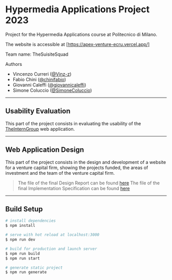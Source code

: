 # Hypermedia Applications Project 2023
Project for the Hypermedia Applications course at Politecnico di Milano.

The website is accessible at [https://apex-venture-ecru.vercel.app/]

Team name: TheSuisiteSquad

Authors
- Vincenzo Curreri ([@Vinz-z](https://github.com/Vinz-z))
- Fabio Chini ([@chinifabio](https://github.com/chinifabio))
- Giovanni Caleffi ([@giovannicaleffi](https://github.com/giovannicaleffi))
- Simone Coluccio ([@SimoneColuccio](https://github.com/SimoneColuccio))
- - - -
## Usability Evaluation
This part of the project consists in evaluating the usability of the [TheInternGroup](https://www.theinterngroup.com/) web application.
- - - -
## Web Application Design
This part of the project consists in the design and development of a website for a venture capital firm, showing the projects funded, the areas of investment and the team of the venture capital firm.
> The file of the final Design Report can be found [here](https://github.com/Vinz-z/apex_venture-hyp2023/blob/master/documentation/Design%20Report.pdf)
> The file of the final Implementation Specification can be found [here](https://github.com/Vinz-z/apex_venture-hyp2023/blob/master/documentation/Website%20Project%20-%20TheSuisiteSquad%20-%2019-06-2023%20.pdf)
- - - -
## Build Setup
```bash
# install dependencies
$ npm install

# serve with hot reload at localhost:3000
$ npm run dev

# build for production and launch server
$ npm run build
$ npm run start

# generate static project
$ npm run generate
```
